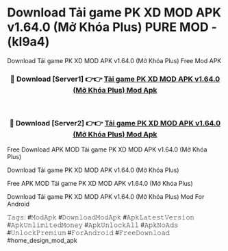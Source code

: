 # Download Tải game PK XD MOD APK v1.64.0 (Mở Khóa Plus) PURE MOD - (kl9a4)
Download Tải game PK XD MOD APK v1.64.0 (Mở Khóa Plus) Free Mod APK

<div align="center">
<h3>🔴 Download [Server1] 👉👉 <a href="https://apk-comot.site?title=Tải_game_PK_XD_MOD_APK_v1.64.0_(Mở_Khóa_Plus)">Tải game PK XD MOD APK v1.64.0 (Mở Khóa Plus) Mod Apk</a></h3><br>

<h3>🔴 Download [Server2] 👉👉 <a href="https://apk-comot.site?title=Tải_game_PK_XD_MOD_APK_v1.64.0_(Mở_Khóa_Plus)">Tải game PK XD MOD APK v1.64.0 (Mở Khóa Plus) Mod Apk</a></h3>
</div>


Free Download APK MOD Tải game PK XD MOD APK v1.64.0 (Mở Khóa Plus)

Download Tải game PK XD MOD APK v1.64.0 (Mở Khóa Plus) 

Free APK MOD Tải game PK XD MOD APK v1.64.0 (Mở Khóa Plus) 

Download Tải game PK XD MOD APK v1.64.0 (Mở Khóa Plus) Mod For Android

𝚃𝚊𝚐𝚜: #𝙼𝚘𝚍𝙰𝚙𝚔 #𝙳𝚘𝚠𝚗𝚕𝚘𝚊𝚍𝙼𝚘𝚍𝙰𝚙𝚔 #𝙰𝚙𝚔𝙻𝚊𝚝𝚎𝚜𝚝𝚅𝚎𝚛𝚜𝚒𝚘𝚗 #𝙰𝚙𝚔𝚄𝚗𝚕𝚒𝚖𝚒𝚝𝚎𝚍𝙼𝚘𝚗𝚎𝚢 #𝙰𝚙𝚔𝚄𝚗𝚕𝚘𝚌𝚔𝙰𝚕𝚕 #𝙰𝚙𝚔𝙽𝚘𝙰𝚍𝚜 #𝚄𝚗𝚕𝚘𝚌𝚔𝙿𝚛𝚎𝚖𝚒𝚞𝚖 #𝙵𝚘𝚛𝙰𝚗𝚍𝚛𝚘𝚒𝚍 #𝙵𝚛𝚎𝚎𝙳𝚘𝚠𝚗𝚕𝚘𝚊𝚍 #home_design_mod_apk